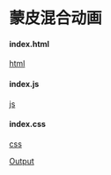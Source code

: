 # 蒙皮混合动画

<!-- tabs:start -->
#### **index.html**
[html](index.html ":include :type=code")
#### **index.js**
[js](index.js ":include")
#### **index.css**
[css](index.css ":include")
<!-- tabs:end -->

[Output](index.html ":include")
